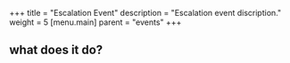 +++
title = "Escalation Event"
description = "Escalation event discription."
weight = 5
[menu.main]
parent = "events"
+++

## what does it do?